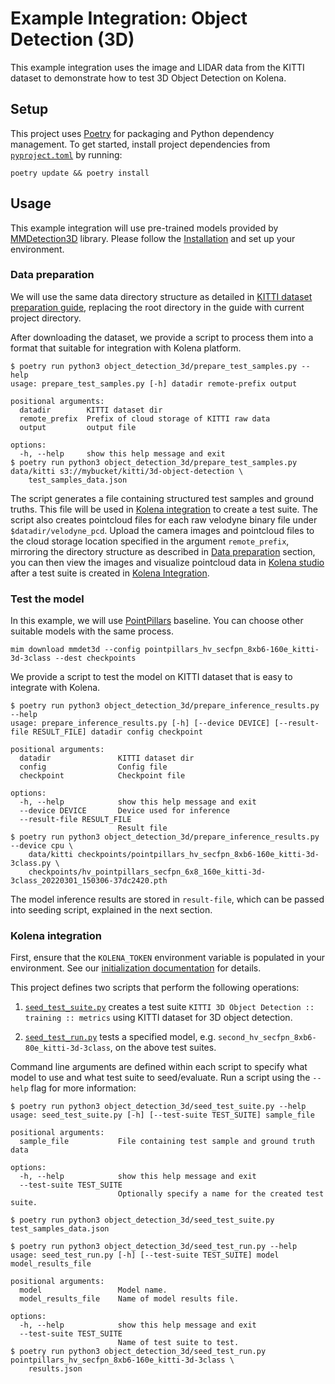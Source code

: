 # Example Integration: Object Detection (3D)

This example integration uses the image and LIDAR data from the KITTI dataset to
demonstrate how to test 3D Object Detection on Kolena.

## Setup

This project uses [Poetry](https://python-poetry.org/) for packaging and Python dependency management. To get started,
install project dependencies from [`pyproject.toml`](./pyproject.toml) by running:

```shell
poetry update && poetry install
```

## Usage

This example integration will use pre-trained models provided by
[MMDetection3D](https://github.com/open-mmlab/mmdetection3d/blob/main/docs/en/model_zoo.md) library.
Please follow the [Installation](https://mmdetection3d.readthedocs.io/en/latest/get_started.html#installation)
and set up your environment.

### Data preparation

We will use the same data directory structure as detailed in
[KITTI dataset preparation guide](https://mmdetection3d.readthedocs.io/en/latest/advanced_guides/datasets/kitti.html),
replacing the root directory in the guide with current project directory.

After downloading the dataset, we provide a script to process them into a format that suitable for integration with
Kolena platform.

```
$ poetry run python3 object_detection_3d/prepare_test_samples.py --help
usage: prepare_test_samples.py [-h] datadir remote-prefix output

positional arguments:
  datadir        KITTI dataset dir
  remote_prefix  Prefix of cloud storage of KITTI raw data
  output         output file

options:
  -h, --help     show this help message and exit
$ poetry run python3 object_detection_3d/prepare_test_samples.py data/kitti s3://mybucket/kitti/3d-object-detection \
    test_samples_data.json
```

The script generates a file containing structured test samples and ground truths. This file will be used in
[Kolena integration](#kolena-integration) to create a test suite. The script also creates pointcloud files for each raw
velodyne binary file under `$datadir/velodyne_pcd`. Upload the camera images and pointcloud files to the cloud storage
location specified in the argument `remote_prefix`, mirroring the directory structure as described in
[Data preparation](#data-preparation) section, you can then view the images and visualize pointcloud data in
[Kolena studio](https://app.kolena.io/redirect/studio) after a test suite is created in
[Kolena Integration](#kolena-integration).

### Test the model

In this example, we will use [PointPillars](https://github.com/open-mmlab/mmdetection3d/tree/main/configs/pointpillars)
baseline. You can choose other suitable models with the same process.

```
mim download mmdet3d --config pointpillars_hv_secfpn_8xb6-160e_kitti-3d-3class --dest checkpoints
```

We provide a script to test the model on KITTI dataset that is easy to integrate with Kolena.

```
$ poetry run python3 object_detection_3d/prepare_inference_results.py --help
usage: prepare_inference_results.py [-h] [--device DEVICE] [--result-file RESULT_FILE] datadir config checkpoint

positional arguments:
  datadir               KITTI dataset dir
  config                Config file
  checkpoint            Checkpoint file

options:
  -h, --help            show this help message and exit
  --device DEVICE       Device used for inference
  --result-file RESULT_FILE
                        Result file
$ poetry run python3 object_detection_3d/prepare_inference_results.py --device cpu \
    data/kitti checkpoints/pointpillars_hv_secfpn_8xb6-160e_kitti-3d-3class.py \
    checkpoints/hv_pointpillars_secfpn_6x8_160e_kitti-3d-3class_20220301_150306-37dc2420.pth
```

The model inference results are stored in `result-file`, which can be passed into seeding script, explained in the
next section.

### Kolena integration

First, ensure that the `KOLENA_TOKEN` environment variable is populated in your environment. See our
[initialization documentation](https://docs.kolena.io/installing-kolena/#initialization) for details.

This project defines two scripts that perform the following operations:

1. [`seed_test_suite.py`](object_detection_3d/seed_test_suite.py)
   creates a test suite `KITTI 3D Object Detection :: training :: metrics` using KITTI dataset for 3D object detection.

2. [`seed_test_run.py`](object_detection_3d/seed_test_run.py)
   tests a specified model, e.g. `second_hv_secfpn_8xb6-80e_kitti-3d-3class`, on the above test suites.

Command line arguments are defined within each script to specify what model to use and what test suite to seed/evaluate.
Run a script using the `--help` flag for more information:

```
$ poetry run python3 object_detection_3d/seed_test_suite.py --help
usage: seed_test_suite.py [-h] [--test-suite TEST_SUITE] sample_file

positional arguments:
  sample_file           File containing test sample and ground truth data

options:
  -h, --help            show this help message and exit
  --test-suite TEST_SUITE
                        Optionally specify a name for the created test suite.

$ poetry run python3 object_detection_3d/seed_test_suite.py test_samples_data.json
```

```
$ poetry run python3 object_detection_3d/seed_test_run.py --help
usage: seed_test_run.py [-h] [--test-suite TEST_SUITE] model model_results_file

positional arguments:
  model                 Model name.
  model_results_file    Name of model results file.

options:
  -h, --help            show this help message and exit
  --test-suite TEST_SUITE
                        Name of test suite to test.
$ poetry run python3 object_detection_3d/seed_test_run.py pointpillars_hv_secfpn_8xb6-160e_kitti-3d-3class \
    results.json
```
